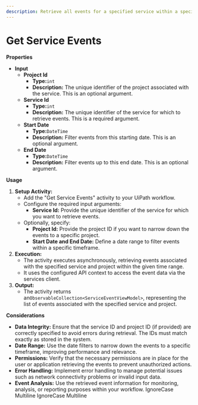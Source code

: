 ```yaml
---
description: Retrieve all events for a specified service within a specified time range.
---
```


# Get Service Events

**Properties**

* **Input**
  * **Project Id**
    * **Type:**`int`
    * **Description:** The unique identifier of the project associated with the service. This is an optional argument.
  * **Service Id**
    * **Type:**`int`
    * **Description:** The unique identifier of the service for which to retrieve events. This is a required argument.
  * **Start Date**
    * **Type:**`DateTime`
    * **Description:** Filter events from this starting date. This is an optional argument.
  * **End Date**
    * **Type:**`DateTime`
    * **Description:** Filter events up to this end date. This is an optional argument.

**Usage**

1. **Setup Activity:**
   * Add the "Get Service Events" activity to your UiPath workflow.
   * Configure the required input arguments:
     * **Service Id:** Provide the unique identifier of the service for which you want to retrieve events.
   * Optionally, specify:
     * **Project Id:** Provide the project ID if you want to narrow down the events to a specific project.
     * **Start Date and End Date:** Define a date range to filter events within a specific timeframe.
2. **Execution:**
   * The activity executes asynchronously, retrieving events associated with the specified service and project within the given time range.
   * It uses the configured API context to access the event data via the services client.
3. **Output:**
   * The activity returns an`ObservableCollection<ServiceEventViewModel>`, representing the list of events associated with the specified service and project.

**Considerations**

* **Data Integrity:** Ensure that the service ID and project ID (if provided) are correctly specified to avoid errors during retrieval. The IDs must match exactly as stored in the system.
* **Date Range:** Use the date filters to narrow down the events to a specific timeframe, improving performance and relevance.
* **Permissions:** Verify that the necessary permissions are in place for the user or application retrieving the events to prevent unauthorized actions.
* **Error Handling:** Implement error handling to manage potential issues such as network connectivity problems or invalid input data.
* **Event Analysis:** Use the retrieved event information for monitoring, analysis, or reporting purposes within your workflow.
 IgnoreCase Multiline IgnoreCase Multiline
